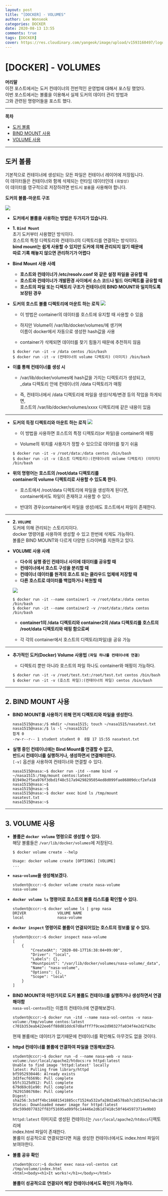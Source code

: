 ```yaml
---
layout: post
title: "[DOCKER] - VOLUMES"
author: Lee Wonseok
categories: DOCKER
date: 2020-08-13 13:55
comments: true
tags: [DOCKER]
cover: https://res.cloudinary.com/yangeok/image/upload/v1593160497/logo/posts/iot-protocol.jpg
---
```




# [DOCKER] -  VOLUMES

**머리말**  
 이전 포스트에서는 도커 컨테이너의 전반적인 운영법에 대해서 포스팅 했었다.  
 이번 포스트에서는 볼륨을 이용해서 실제 도커의 데이터 관리 방법과  
 그와 관련된 명령어들을 포스트 했다.


---


**목차**
- [도커 볼륨](#a1)
- [BIND MOUNT 사용](#a2)
- [VOLUME 사용](#a3)

---


## 도커 볼륨 <a name="a1"></a>  

기본적으로 컨테이너에 생성되는 모든 파일은 컨테이너 레이어에 저장됩니다.  
이 데이터들은 컨테이너와 함께 삭제되는 런타임 데이터인데 ``(휘발성)``  
이 데이터를 영구적으로 저장하려면 반드시 ``볼륨``을 사용해야 합니다.

**도커의 볼륨-마운트 구조**  

![](https://t1.daumcdn.net/cfile/tistory/99839A4A5DC803CC28)

* **도커에서 볼륨을 사용하는 방법은 두가지가 있습니다.**

* **1. ``Bind Mount``**  
초기 도커부터 사용했던 방식이다.  
호스트의 특정 디렉토리와 컨테이너의 디렉토리를 연결하는 방식이다.  
**bind mount는 쉽게 사용할 수 있지만 도커에 의해 관리되지 않기 때문에  
따로 기록 해놓지 않으면 관리하기가 어렵다**  

* **Bind Mount 사용 사례**
    * **호스트와 컨테이너가 /etc/resolv.conf 와 같은 설정 파일을 공유할 때**
    * **호스트와 컨테이너가 개발환경 사이에서 소스 코드나 빌드 아티팩트를 공유할 때**
    * **호스트의 파일 또는 디렉토리 구조가 컨테이너의 BIND MOUNT와 일치하도록 보장된 경우**

* **도커의 호스트 볼륨 디렉토리에 마운트 하는 로직**
    ![](https://t1.daumcdn.net/cfile/tistory/99FA9B3B5B88FAF119)

    * 이 방법은 container의 데이터를 호스트에 유지할 때 사용할 수 있음

    * 하지만 Volume이 /var/lib/docker/volumes/에 생기며  
    이름이 docker에서 자동으로 생성한 hash값을 사용

    * container가 삭제되면 데이터를 찾기 힘들기 때문에 추천하지 않음

    ```
    $ docker run -it -v /data centos /bin/bash
    $ docker run -it -v (컨테이너의 volume 디렉토리) (이미지) /bin/bash
    ```

*  **이를 통해 컨테이너를 생성 시**

    - /var/lib/docker/volumes에 hash값을 가지는 디렉토리가 생성되고,  
    _data 디렉토리 안에 컨테이너의 /data 디렉토리가 매핑

    - 즉, 컨테이너에서 /data 디렉토리에 파일을 생성/삭제/변경 등의 작업을 하게되면,  
    호스트의 /var/lib/docker/volumes/xxxx 디렉토리에 같은 내용이 있음

----

* **도커의 득정 디렉토리와 마운트 하는 로직**
    ![](https://t1.daumcdn.net/cfile/tistory/995CFD335B88FACB13)


    - 이 방법을 사용하면 호스트의 특정 디렉토리(or 파일)을 container와 매핑

    - Volume의 위치를 사용자가 정할 수 있으므로 데이터를 찾기 쉬움

    ```
    $ docker run -it -v /root/data:/data centos /bin/bash
    $ docker run -it -v (호스트 디렉토리):(컨테이너의 volume 디렉토리) (이미지) /bin/bash
    ```

* **위의 명령어는 호스트의 /root/data 디렉토리를  
    container의 volume 디렉토리로 사용할 수 있도록 한다.**  


    - 호스트에서 /root/data 디렉토리에 파일을 생성하게 된다면,  
    container에서도 파일이 존재하고 사용할 수 있다.  

    - 반대의 경우(container에서 파일을 생성)에도 호스트에서 파일이 존재한다.

----

* **2. ``VOLUME``**  
도커에 의해 관리되는 스토리지이다.  
docker 명령어를 사용하여 생성할 수 있고 한번에 삭제도 가능하다.  
볼륨은 BIND MOUNT와 다르게 다양한 드라이버를 지원하고 있다.  

* **VOLUME 사용 사례**
    * **다수의 실행 중인 컨테이너 사이에 데이터를 공유할 때**
    * **컨테이너에서 호스트 구성을 분리할 때**
    * **컨테이너 데이터를 원격의 호스트 또는 클라우드 업체에 저장할 때**
    * **다른 호스트로 데이터를 백업하거나 복원할 때**


    ![](https://t1.daumcdn.net/cfile/tistory/9942AE3F5B88FB0C0E)

    ```
    $ docker run -it --name container1 -v /root/data:/data centos /bin/bash
    $ docker run -it --name container2 -v /root/data:/data centos /bin/bash
    ```

    * **container1의 /data 디렉토리와 container2의 /data 디렉토리를 호스트의 /root/data 디렉토리와 매핑 함으로써**

    * 각 각의 container에서 호스트의 디렉토리(파일)을 공유 가능


---

* **추가적인 도커(Docker) Volume 사용법 ``(파일 하나를 컨테이너에 연결)``**

    * 디렉토리 뿐만 아니라 호스트의 파일 하나도 container와 매핑이 가능하다.


    ```
    $ docker run -it -v /root/test.txt:/root/test.txt centos /bin/bash
    $ docker run -it -v (호스트 파일):(컨테이너의 파일) centos /bin/bash
    ```

-----

## 2. BIND MOUNT 사용   <a name="a2"></a>  

* **BIND MOUNT를 사용하기 위해 먼저 디렉토리와 파일을 생성한다.**
   
    ```
    nasa1515@nasa:/$ mkdir ~/nasa1515; touch ~/nasa1515/nasatest.txt
    nasa1515@nasa:/$ ls -l ~/nasa1515/
    합계 0
    -rw-r--r-- 1 student student 0  8월 17 15:55 nasatest.txt   
    ```

* **실행 중인 컨테이너에는 Bind Mount를 연결할 수 없고,  
반드시 컨테이너를 실행하거나, 생성하면서 연결해야한다.**  
``[-v]`` 옵션을 사용하여 컨테이너와 연결할 수 있다.  

    ```
    nasa1515@nasa:~$ docker run -itd --name bind -v ~/nasa1515:/tmp/mount centos:latest
    81949e2f5ea976f3dbd1f48c517a94298295054ed8d099fae86809dccf2efa18
    nasa1515@nasa:~$ 
    nasa1515@nasa:~$ 
    nasa1515@nasa:~$ docker exec bind ls /tmp/mount
    nasatest.txt
    nasa1515@nasa:~$ 
    ```
----


## 3. VOLUME 사용   <a name="a3"></a>  

* **볼륨은  ``docker volume`` 명령으로 생성할 수 있다.**  
해당 볼륨들은 ``/var/lib/docker/volumes``에 저장된다.  

    ```
    $ docker volume create --help

    Usage: docker volume create [OPTIONS] [VOLUME]
    ...
    ```

* **``nasa-volume``을 생성해보겠다.**
    
    ```
    student@cccr:~$ docker volume create nasa-volume
    nasa-volume
    ```

* **``docker volume ls`` 명령어로 호스트의 볼륨 리스트를 확인할 수 있다.**

    ```
    student@cccr:~$ docker volume ls | grep nasa
    DRIVER              VOLUME NAME
    local               nasa-volume
    ```

* **``docker inspect`` 명령어로 볼륨이 연결되어있는 호스트의 정보를 알 수 있다.**

    ```
    student@cccr:~$ docker inspect nasa-volume
    [
        {
            "CreatedAt": "2020-08-17T16:38:04+09:00",
            "Driver": "local",
            "Labels": {},
            "Mountpoint": "/var/lib/docker/volumes/nasa-volume/_data",
            "Name": "nasa-volume",
            "Options": {},
            "Scope": "local"
        }
    ]
    ```

* **BIND MOUNT와 마찬가지로 도커 볼륨도 컨테이너를 실행하거나 생성하면서 연결해야함**  
    ``nasa-vol-centos``라는 이름의 컨테이너에 연결해보겠다.
    
    ```
    student@cccr:~$ docker run -itd --name nasa-vol-centos -v nasa-volume:/tmp/volume centos:latest
    c701b353eab422ee6ff88d81ddc67d8afff7f9cee2d90327fa034f4e2d2f42bc
    ```
    현재 볼륨에는 데이터가 없기때문에 컨테이너를 확인해도 아무것도 없을 것이다.  

* **httpd 컨테이너를 볼륨에 연결하여 파일을 연동해보겠다.**

    ```
    student@cccr:~$ docker run -d --name nasa-web -v nasa-volume:/usr/local/apache2/htdocs:ro httpd:latest
    Unable to find image 'httpd:latest' locally
    latest: Pulling from library/httpd
    bf5952930446: Already exists 
    3d3fecf6569b: Pull complete 
    b5fc3125d912: Pull complete 
    679d69c01e90: Pull complete 
    76291586768e: Pull complete 
    Digest: sha256:3cbdff4bc16681541885ccf1524a532afa28d2a6578ab7c2d5154a7abc182379
    Status: Downloaded newer image for httpd:latest
    d9c599d077832ff83f51695ad09f6c14446e2d61d7418c50f4645973714e9b03
    ```
    ``httpd:latest`` 이미지로 생성된 컨테이너는 ``/usr/local/apache2/htdocs``디렉토리에  
    index.html 파일이 존재한다.  
    볼륨이 성공적으로 연결되었다면 처음 생성한 컨테이너에서도 index.html 파일이 보여야한다.  


* **볼륨 공유 확인**

    ```
    student@cccr:~$ docker exec nasa-vol-centos cat /tmp/volume/index.html
    <html><body><h1>It works!</h1></body></html>
    ```
    **볼륨이 성공적으로 연결되어 해당 컨테이너에서도 확인이 가능하다.**

---